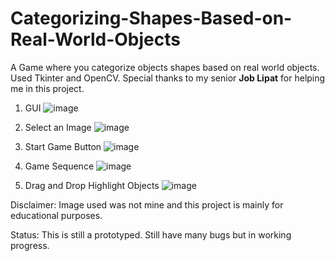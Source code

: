 # Categorizing-Shapes-Based-on-Real-World-Objects
A Game where you categorize objects shapes based on real world objects.
Used Tkinter and OpenCV.
Special thanks to my senior <b>Job Lipat</b> for helping me in this project.

1. GUI
![image](https://user-images.githubusercontent.com/105730089/193833270-bedfd7fb-81db-4efc-a919-9d699ed1d32a.png)

2. Select an Image
![image](https://user-images.githubusercontent.com/105730089/193833368-ba779ac2-06aa-4b9a-b508-97ed2a04cf13.png)

3. Start Game Button
![image](https://user-images.githubusercontent.com/105730089/193833426-68966960-8869-42ea-8d47-05a74d3d107e.png)

4. Game Sequence
![image](https://user-images.githubusercontent.com/105730089/193833529-34b5c61c-6c1f-459f-b3da-5e9afbfead75.png)

5. Drag and Drop Highlight Objects
![image](https://user-images.githubusercontent.com/105730089/193833699-dc2eba44-6305-4ead-875f-154d8e633d0e.png)

Disclaimer: Image used was not mine and this project is mainly for educational purposes.

Status: This is still a prototyped. Still have many bugs but in working progress.
